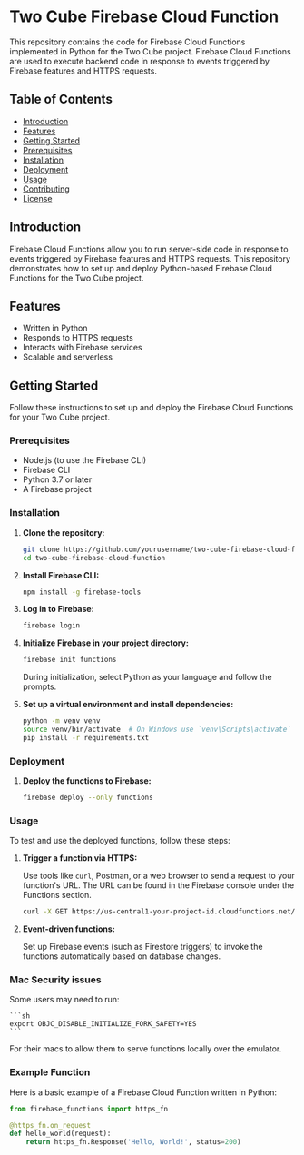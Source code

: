 # Two Cube Firebase Cloud Function

This repository contains the code for Firebase Cloud Functions implemented in Python for the Two Cube project. Firebase Cloud Functions are used to execute backend code in response to events triggered by Firebase features and HTTPS requests.

## Table of Contents

- [Introduction](#introduction)
- [Features](#features)
- [Getting Started](#getting-started)
- [Prerequisites](#prerequisites)
- [Installation](#installation)
- [Deployment](#deployment)
- [Usage](#usage)
- [Contributing](#contributing)
- [License](#license)

## Introduction

Firebase Cloud Functions allow you to run server-side code in response to events triggered by Firebase features and HTTPS requests. This repository demonstrates how to set up and deploy Python-based Firebase Cloud Functions for the Two Cube project.

## Features

- Written in Python
- Responds to HTTPS requests
- Interacts with Firebase services
- Scalable and serverless

## Getting Started

Follow these instructions to set up and deploy the Firebase Cloud Functions for your Two Cube project.

### Prerequisites

- Node.js (to use the Firebase CLI)
- Firebase CLI
- Python 3.7 or later
- A Firebase project

### Installation

1. **Clone the repository:**

    ```sh
    git clone https://github.com/yourusername/two-cube-firebase-cloud-function.git
    cd two-cube-firebase-cloud-function
    ```

2. **Install Firebase CLI:**

    ```sh
    npm install -g firebase-tools
    ```

3. **Log in to Firebase:**

    ```sh
    firebase login
    ```

4. **Initialize Firebase in your project directory:**

    ```sh
    firebase init functions
    ```

    During initialization, select Python as your language and follow the prompts.

5. **Set up a virtual environment and install dependencies:**

    ```sh
    python -m venv venv
    source venv/bin/activate  # On Windows use `venv\Scripts\activate`
    pip install -r requirements.txt
    ```

### Deployment

1. **Deploy the functions to Firebase:**

    ```sh
    firebase deploy --only functions
    ```

### Usage

To test and use the deployed functions, follow these steps:

1. **Trigger a function via HTTPS:**

    Use tools like `curl`, Postman, or a web browser to send a request to your function's URL. The URL can be found in the Firebase console under the Functions section.

    ```sh
    curl -X GET https://us-central1-your-project-id.cloudfunctions.net/yourFunctionName
    ```

2. **Event-driven functions:**

    Set up Firebase events (such as Firestore triggers) to invoke the functions automatically based on database changes.

### Mac Security issues

Some users may need to run:

    ```sh
    export OBJC_DISABLE_INITIALIZE_FORK_SAFETY=YES
    ```

For their macs to allow them to serve functions locally over the emulator.

### Example Function

Here is a basic example of a Firebase Cloud Function written in Python:

```python
from firebase_functions import https_fn

@https_fn.on_request
def hello_world(request):
    return https_fn.Response('Hello, World!', status=200)